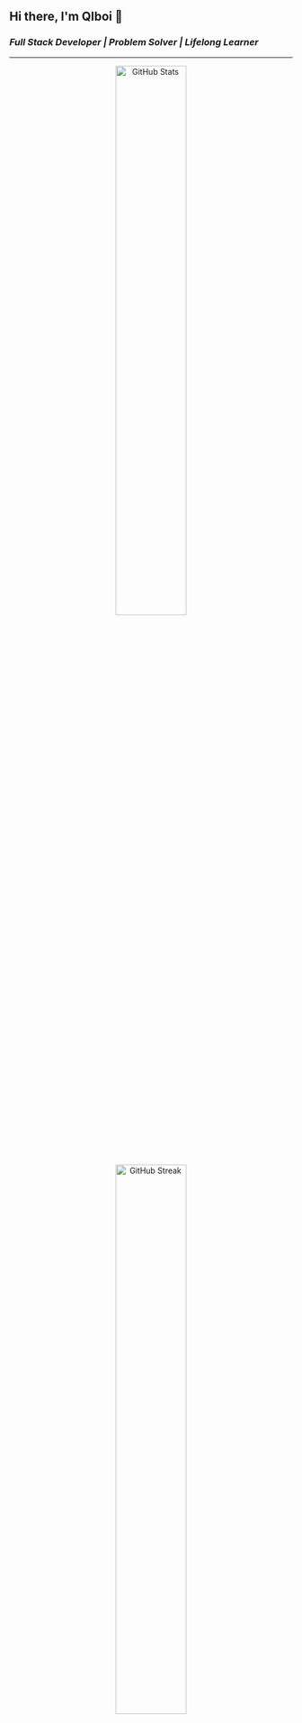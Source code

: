 <!--
**Qiboi/Qiboi** is a ✨ _special_ ✨ repository because its `README.md` (this file) appears on your GitHub profile.

Here are some ideas to get you started:

- 🔭 I’m currently working on ...
- 🌱 I’m currently learning ...
- 👯 I’m looking to collaborate on ...
- 🤔 I’m looking for help with ...
- 💬 Ask me about ...
- 📫 How to reach me: ...
- 😄 Pronouns: ...
- ⚡ Fun fact: ...
-->

## Hi there, I'm **QIboi** 👋

### *Full Stack Developer | Problem Solver | Lifelong Learner*

---

<div align="center">
  <img src="https://github-readme-stats.vercel.app/api?username=YOUR_GITHUB_USERNAME&show_icons=true&theme=radical" alt="GitHub Stats" width="50%"/>
  <img src="https://github-readme-streak-stats.herokuapp.com/?user=YOUR_GITHUB_USERNAME&theme=radical" alt="GitHub Streak" width="50%"/>
</div>

---

### **Tech Stack**

#### **Languages**
![HTML5](https://img.shields.io/badge/HTML5-E34F26?style=for-the-badge&logo=html5&logoColor=white)
![CSS3](https://img.shields.io/badge/CSS3-1572B6?style=for-the-badge&logo=css3&logoColor=white)
![JavaScript](https://img.shields.io/badge/JavaScript-F7DF1E?style=for-the-badge&logo=javascript&logoColor=black)
![TypeScript](https://img.shields.io/badge/TypeScript-007ACC?style=for-the-badge&logo=typescript&logoColor=white)
![PHP](https://img.shields.io/badge/PHP-777BB4?style=for-the-badge&logo=php&logoColor=white)
![Python](https://img.shields.io/badge/Python-3776AB?style=for-the-badge&logo=python&logoColor=white)
![C/C++](https://img.shields.io/badge/C%2FC%2B%2B-00599C?style=for-the-badge&logo=c%2B%2B&logoColor=white)

#### **Frameworks**
![Next.js](https://img.shields.io/badge/Next.js-000000?style=for-the-badge&logo=next.js&logoColor=white)
![Laravel](https://img.shields.io/badge/Laravel-FF2D20?style=for-the-badge&logo=laravel&logoColor=white)
![CodeIgniter](https://img.shields.io/badge/CodeIgniter-EF4223?style=for-the-badge&logo=codeigniter&logoColor=white)

---

### **Philosophy**
> "Code is like humor. When you have to explain it, it’s bad." — Cory House

---

### **Connect With Me**
- [Portfolio](https://yourportfolio.com)
- [LinkedIn](https://linkedin.com/in/yourprofile)
- [Twitter](https://twitter.com/yourhandle)
- [Email](mailto:your-email@example.com)

---

### **Dynamic Components**

#### **Top Languages**
![Top Languages](https://github-readme-stats.vercel.app/api/top-langs/?username=YOUR_GITHUB_USERNAME&layout=compact&theme=radical)

#### **Visitor Counter**
![Visitor Badge](https://visitor-badge.laobi.icu/badge?page_id=YOUR_GITHUB_USERNAME.YOUR_GITHUB_USERNAME)

---

### **Fun Animation**

![Typing SVG](https://readme-typing-svg.demolab.com?font=Fira+Code&weight=500&size=24&duration=4000&pause=500&color=FF61C7&center=true&vCenter=true&width=435&lines=Hello+World!+I'm+a+Full+Stack+Developer;Passionate+Problem+Solver;Always+Learning+New+Tech)

---

*Note: Replace `YOUR_GITHUB_USERNAME`, `yourportfolio.com`, `yourprofile`, `yourhandle`, and `your-email@example.com` with your actual details.*

This README reflects the futuristic, vibrant theme of your profile image and incorporates professional yet dynamic elements that align with your identity as a full-stack developer!


